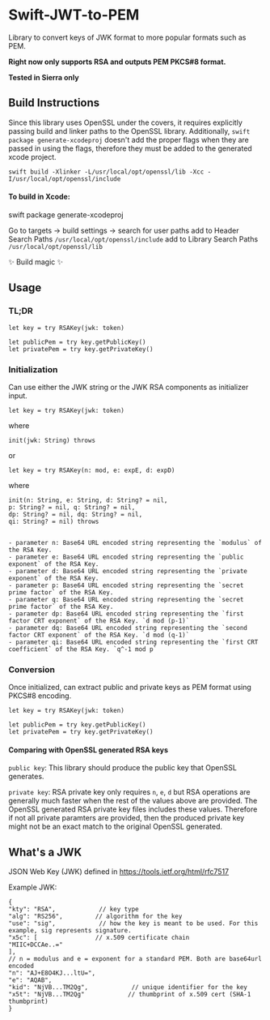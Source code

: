 # Swift-JWT-to-PEM

Library to convert keys of JWK format to more popular formats such as PEM.

**Right now only supports RSA and outputs PEM PKCS#8 format.**

**Tested in Sierra only**

## Build Instructions


Since this library uses OpenSSL under the covers, it requires explicitly passing build and linker paths to the OpenSSL library. Additionally, `swift package generate-xcodeproj` doesn't add the proper flags when they are passed in using the flags, therefore they must be added to the generated xcode project.

```
swift build -Xlinker -L/usr/local/opt/openssl/lib -Xcc -I/usr/local/opt/openssl/include
```
#### To build in Xcode:
swift package generate-xcodeproj

Go to targets -> build settings -> search for user paths add to Header Search Paths `/usr/local/opt/openssl/include` add to Library Search Paths `/usr/local/opt/openssl/lib`

✨ Build magic ✨


## Usage

### TL;DR
```
let key = try RSAKey(jwk: token)

let publicPem = try key.getPublicKey()
let privatePem = try key.getPrivateKey()
```

### Initialization
Can use either the JWK string or the JWK RSA components as initializer input.

```
let key = try RSAKey(jwk: token)
```
where
```
init(jwk: String) throws
```
or
```
let key = try RSAKey(n: mod, e: expE, d: expD)
```
where
```
init(n: String, e: String, d: String? = nil,
p: String? = nil, q: String? = nil,
dp: String? = nil, dq: String? = nil,
qi: String? = nil) throws


- parameter n: Base64 URL encoded string representing the `modulus` of the RSA Key.
- parameter e: Base64 URL encoded string representing the `public exponent` of the RSA Key.
- parameter d: Base64 URL encoded string representing the `private exponent` of the RSA Key.
- parameter p: Base64 URL encoded string representing the `secret prime factor` of the RSA Key.
- parameter q: Base64 URL encoded string representing the `secret prime factor` of the RSA Key.
- parameter dp: Base64 URL encoded string representing the `first factor CRT exponent` of the RSA Key. `d mod (p-1)`
- parameter dq: Base64 URL encoded string representing the `second factor CRT exponent` of the RSA Key. `d mod (q-1)`
- parameter qi: Base64 URL encoded string representing the `first CRT coefficient` of the RSA Key. `q^-1 mod p`
```

### Conversion
Once initialized, can extract public and private keys as PEM format using PKCS#8 encoding.
```
let key = try RSAKey(jwk: token)

let publicPem = try key.getPublicKey()
let privatePem = try key.getPrivateKey()
```

#### Comparing with OpenSSL generated RSA keys

`public key`: This library should produce the public key that OpenSSL generates.

`private key`: RSA private key only requires `n`, `e`, `d` but RSA operations are generally much faster when the rest of the values above are provided. The OpenSSL generated RSA private key files includes these values. Therefore if not all private paramters are provided, then the produced private key might not be an exact match to the original OpenSSL generated.


## What's a JWK

JSON Web Key (JWK) defined in https://tools.ietf.org/html/rfc7517

Example JWK:

```
{
"kty": "RSA",            // key type
"alg": "RS256",         // algorithm for the key
"use": "sig",            // how the key is meant to be used. For this example, sig represents signature.
"x5c": [                // x.509 certificate chain
"MIIC+DCCAe..="
],
// n = modulus and e = exponent for a standard PEM. Both are base64url encoded
"n": "AJ+E8O4KJ...ltU=",
"e": "AQAB",
"kid": "NjVB...TM2Qg",            // unique identifier for the key
"x5t": "NjVB...TM2Qg"            // thumbprint of x.509 cert (SHA-1 thumbprint)
}
```
